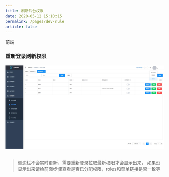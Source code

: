 ```yaml
---
title: 刷新后台权限
date: 2020-05-12 15:10:15
permalink: /pages/dev-rule
article: false
---
```


前端

### 重新登录刷新权限

![重新登录刷新权限](/img/dev/adminweblogout.jpg)
<img src="" alt="">

> 侧边栏不会实时更新，需要重新登录拉取最新权限才会显示出来，
> 如果没显示出来请检前面步骤查看是否已分配权限，roles和菜单链接是否一致等
